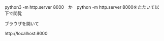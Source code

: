 python3 -m http.server 8000　か　python -m http.server 8000をたたいて以下で閲覧

ブラウザを開いて

http://localhost:8000
